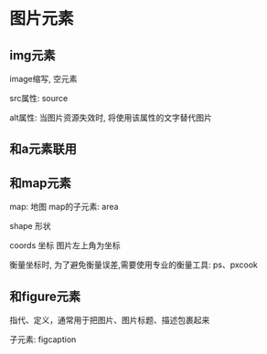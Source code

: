 # 图片元素
## img元素

image缩写, 空元素

src属性: source

alt属性: 当图片资源失效时, 将使用该属性的文字替代图片

## 和a元素联用

## 和map元素

map: 地图 
map的子元素: area

shape 形状

coords 坐标   图片左上角为坐标

衡量坐标时, 为了避免衡量误差,需要使用专业的衡量工具:
ps、pxcook


## 和figure元素
指代、定义，通常用于把图片、图片标题、描述包裹起来

子元素: figcaption